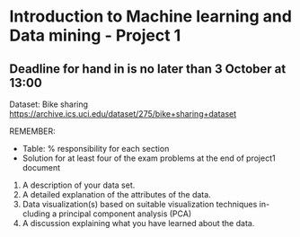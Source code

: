 # Introduction to Machine learning and Data mining - Project 1

## Deadline for hand in is no later than 3 October at 13:00

Dataset: Bike sharing 
https://archive.ics.uci.edu/dataset/275/bike+sharing+dataset

REMEMBER:
- Table: % responsibility for each section
- Solution for at least four of the exam problems at the end of project1 document

1) A description of your data set.
2) A detailed explanation of the attributes of the data.
3) Data visualization(s) based on suitable visualization techniques in- cluding a principal component analysis (PCA)
4) A discussion explaining what you have learned about the data.


